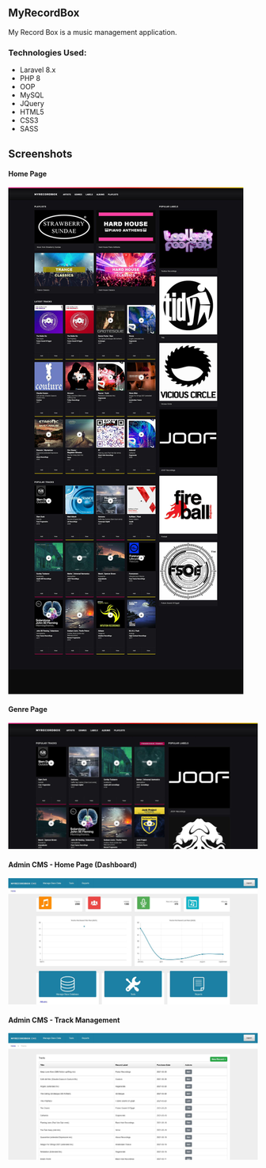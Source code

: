 ## MyRecordBox

My Record Box is a music management application.

### Technologies Used:

* Laravel 8.x 
* PHP 8
* OOP 
* MySQL
* JQuery
* HTML5
* CSS3
* SASS

## Screenshots

#### Home Page
![Alt text](_screenshots/mrb_homepage.jpg?raw=true "My Record Box - Home Page")

#### Genre Page
![Alt text](_screenshots/mrb_genre_page.jpg?raw=true "My Record Box - Genre Page")

#### Admin CMS - Home Page (Dashboard)
![Alt text](_screenshots/mrb_cms_homepage.jpg?raw=true "My Record Box - CMS Home Page (Dashboard)")

#### Admin CMS - Track Management
![Alt text](_screenshots/mrb_cms_tracks.jpg?raw=true "My Record Box - CMS Track Management")